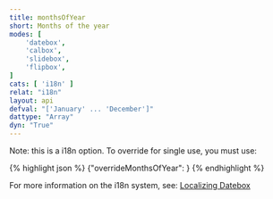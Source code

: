 ```yaml
---
title: monthsOfYear
short: Months of the year
modes: [
	'datebox',
	'calbox',
	'slidebox',
	'flipbox',
]
cats: [ 'i18n' ]
relat: "i18n"
layout: api
defval: "['January' ... 'December']"
dattype: "Array"
dyn: "True"
---
```


Note: this is a i18n option.  To override for single use, you must use:

{% highlight json %}
{"overrideMonthsOfYear": <Array>}
{% endhighlight %}

For more information on the i18n system, see: [Localizing Datebox]({{site.basesite}}doc/3-2-locale/)



